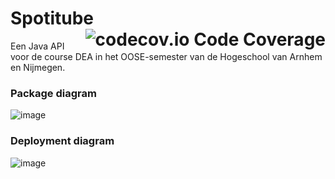# Spotitube <img src="https://camo.githubusercontent.com/0a47442b4a3342164618c1838f886fbbf2db735b585a8ba985b320318f0132bc/68747470733a2f2f696d672e736869656c64732e696f2f636f6465636f762f632f6769746875622f6477796c2f686170692d617574682d6a7774322e7376673f6d61784167653d32353932303030" alt="codecov.io Code Coverage" data-canonical-src="https://img.shields.io/codecov/c/github/dwyl/hapi-auth-jwt2.svg?maxAge=2592000" style="max-width:100%; float:right;">

Een Java API voor de course DEA in het OOSE-semester van de Hogeschool van Arnhem en Nijmegen.

### Package diagram
![image](https://user-images.githubusercontent.com/25898715/112617232-fc6e8380-8e24-11eb-8112-2ac09d7c6d2d.png)

### Deployment diagram
![image](https://user-images.githubusercontent.com/25898715/112617688-92a2a980-8e25-11eb-9485-c15bfcf5d3e8.png)
